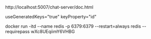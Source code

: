 http://localhost:5007/chat-server/doc.html

useGeneratedKeys="true" keyProperty="id"

docker run -itd --name redis -p 6379:6379 --restart=always redis --requirepass wXc8UEqiimY6VHBG
